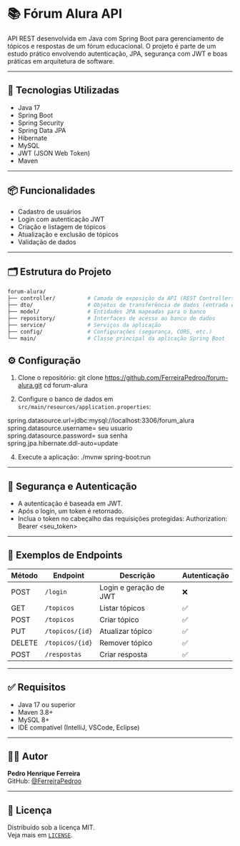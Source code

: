 # 📚 Fórum Alura API

API REST desenvolvida em Java com Spring Boot para gerenciamento de tópicos e respostas de um fórum educacional. O projeto é parte de um estudo prático envolvendo autenticação, JPA, segurança com JWT e boas práticas em arquitetura de software.

---

## 🚀 Tecnologias Utilizadas

- Java 17
- Spring Boot
- Spring Security
- Spring Data JPA
- Hibernate
- MySQL
- JWT (JSON Web Token)
- Maven

---

## 📦 Funcionalidades

- Cadastro de usuários
- Login com autenticação JWT
- Criação e listagem de tópicos
- Atualização e exclusão de tópicos
- Validação de dados

---

## 🗂 Estrutura do Projeto

```bash
forum-alura/
├── controller/          # Camada de exposição da API (REST Controllers)
├── dto/                 # Objetos de transferência de dados (entrada e saída)
├── model/               # Entidades JPA mapeadas para o banco
├── repository/          # Interfaces de acesso ao banco de dados
├── service/             # Serviços da aplicação
├── config/              # Configurações (segurança, CORS, etc.)
└── main/                # Classe principal da aplicação Spring Boot
```

## ⚙️ Configuração

1. Clone o repositório:
git clone https://github.com/FerreiraPedroo/forum-alura.git
cd forum-alura

2. Configure o banco de dados em `src/main/resources/application.properties`:

spring.datasource.url=jdbc:mysql://localhost:3306/forum_alura <br/>
spring.datasource.username= seu usuario <br/>
spring.datasource.password= sua senha <br/>
spring.jpa.hibernate.ddl-auto=update <br/>

4. Execute a aplicação:
./mvnw spring-boot:run

---

## 🔐 Segurança e Autenticação

- A autenticação é baseada em JWT.
- Após o login, um token é retornado.
- Inclua o token no cabeçalho das requisições protegidas: Authorization: Bearer <seu_token>


---

## 📌 Exemplos de Endpoints

| Método | Endpoint         | Descrição               | Autenticação |
|--------|------------------|-------------------------|--------------|
| POST   | `/login`         | Login e geração de JWT  | ❌           |
| GET    | `/topicos`       | Listar tópicos          | ✅           |
| POST   | `/topicos`       | Criar tópico            | ✅           |
| PUT    | `/topicos/{id}`  | Atualizar tópico        | ✅           |
| DELETE | `/topicos/{id}`  | Remover tópico          | ✅           |
| POST   | `/respostas`     | Criar resposta          | ✅           |

---

## ✅ Requisitos

- Java 17 ou superior
- Maven 3.8+
- MySQL 8+
- IDE compatível (IntelliJ, VSCode, Eclipse)

---

## 🧑‍💻 Autor

**Pedro Henrique Ferreira**  
GitHub: [@FerreiraPedroo](https://github.com/FerreiraPedroo)

---

## 📃 Licença

Distribuído sob a licença MIT.  
Veja mais em [`LICENSE`](LICENSE).







